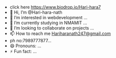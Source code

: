 - click here https://www.biodrop.io/Hari-hara7
- 👋 Hi, I’m @Hari-hara-nath
- 👀 I’m interested in webdevelopment ...
- 🌱 I’m currently studying in NMAMIT  ...
- 💞️ I’m looking to collaborate on projects ...
- 📫 How to reach me Hariharanath247@gmail.com
- ph no:7989777877...
- 😄 Pronouns: ...
- ⚡ Fun fact: ...

<!---
Hari-hara7/Hari-hara7 is a ✨ special ✨ repository because its `README.md` (this file) appears on your GitHub profile.
You can click the Preview link to take a look at your changes.
--->
